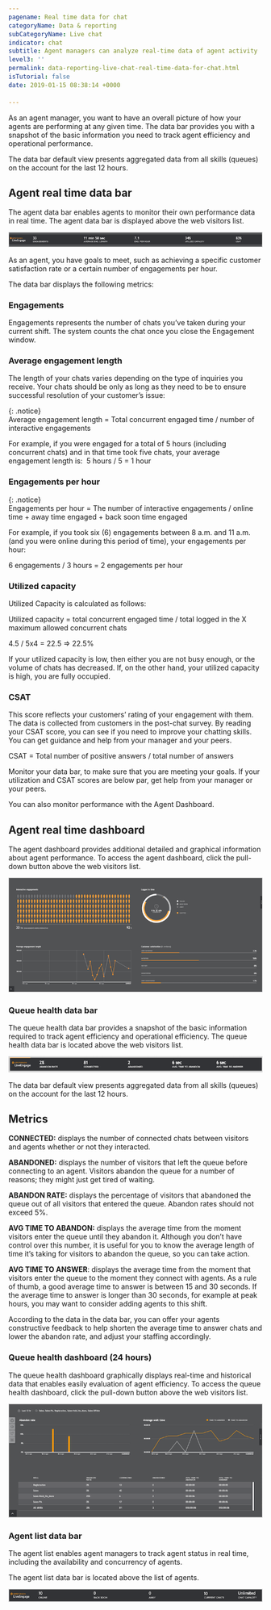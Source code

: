 ```yaml
---
pagename: Real time data for chat
categoryName: Data & reporting
subCategoryName: Live chat
indicator: chat
subtitle: Agent managers can analyze real-time data of agent activity
level3: ''
permalink: data-reporting-live-chat-real-time-data-for-chat.html
isTutorial: false
date: 2019-01-15 08:38:14 +0000

---
```

As an agent manager, you want to have an overall picture of how your agents are performing at any given time. The data bar provides you with a snapshot of the basic information you need to track agent efficiency and operational performance.

  
The data bar default view presents aggregated data from all skills (queues) on the account for the last 12 hours.

## Agent real time data bar

The agent data bar enables agents to monitor their own performance data in real time. The agent data bar is displayed above the web visitors list.

![](/img/agent-chat-data-bar1.png)

As an agent, you have goals to meet, such as achieving a specific customer satisfaction rate or a certain number of engagements per hour.

The data bar displays the following metrics:

### Engagements

Engagements represents the number of chats you’ve taken during your current shift. The system counts the chat once you close the Engagement window.

### Average engagement length

The length of your chats varies depending on the type of inquiries you receive. Your chats should be only as long as they need to be to ensure successful resolution of your customer’s issue:

{: .notice}  
Average engagement length = Total concurrent engaged time / number of interactive engagements

For example, if you were engaged for a total of 5 hours (including concurrent chats) and in that time took five chats, your average engagement length is:  5 hours / 5 = 1 hour

### Engagements per hour

{: .notice}  
Engagements per hour = The number of interactive engagements / online time + away time engaged + back soon time engaged

For example, if you took six (6) engagements between 8 a.m. and 11 a.m. (and you were online during this period of time), your engagements per hour:

6 engagements / 3 hours = 2 engagements per hour

### Utilized capacity

Utilized Capacity is calculated as follows:

Utilized capacity = total concurrent engaged time / total logged in the X maximum allowed concurrent chats

4\.5 / 5x4 = 22.5 => 22.5%

If your utilized capacity is low, then either you are not busy enough, or the volume of chats has decreased. If, on the other hand, your utilized capacity is high, you are fully occupied.

### CSAT

This score reflects your customers’ rating of your engagement with them. The data is collected from customers in the post-chat survey. By reading your CSAT score, you can see if you need to improve your chatting skills. You can get guidance and help from your manager and your peers.

CSAT = Total number of positive answers / total number of answers

Monitor your data bar, to make sure that you are meeting your goals. If your utilization and CSAT scores are below par, get help from your manager or your peers.

You can also monitor performance with the Agent Dashboard.

## Agent real time dashboard

The agent dashboard provides additional detailed and graphical information about agent performance. To access the agent dashboard, click the pull-down button above the web visitors list.

![](/img/agent-chat-data4.png)

### Queue health data bar

The queue health data bar provides a snapshot of the basic information required to track agent efficiency and operational efficiency. The queue health data bar is located above the web visitors list.

![](/img/agent-chat-data5.png)

The data bar default view presents aggregated data from all skills (queues) on the account for the last 12 hours.

## Metrics

**CONNECTED:** displays the number of connected chats between visitors and agents whether or not they interacted.

**ABANDONED:** displays the number of visitors that left the queue before connecting to an agent. Visitors abandon the queue for a number of reasons; they might just get tired of waiting.

**ABANDON RATE:** displays the percentage of visitors that abandoned the queue out of all visitors that entered the queue. Abandon rates should not exceed 5%.

**AVG TIME TO ABANDON:** displays the average time from the moment visitors enter the queue until they abandon it. Although you don’t have control over this number, it is useful for you to know the average length of time it’s taking for visitors to abandon the queue, so you can take action.

**AVG TIME TO ANSWER**: displays the average time from the moment that visitors enter the queue to the moment they connect with agents. As a rule of thumb, a good average time to answer is between 15 and 30 seconds. If the average time to answer is longer than 30 seconds, for example at peak hours, you may want to consider adding agents to this shift.

According to the data in the data bar, you can offer your agents constructive feedback to help shorten the average time to answer chats and lower the abandon rate, and adjust your staffing accordingly.

### **Queue health dashboard (24 hours)**

The queue health dashboard graphically displays real-time and historical data that enables easily evaluation of agent efficiency. To access the queue health dashboard, click the pull-down button above the web visitors list.

![](/img/agent-chat-data6.png)

### Agent list data bar

The agent list enables agent managers to track agent status in real time, including the availability and concurrency of agents.

The agent list data bar is located above the list of agents.

![](/img/agent-chat-data7.png)